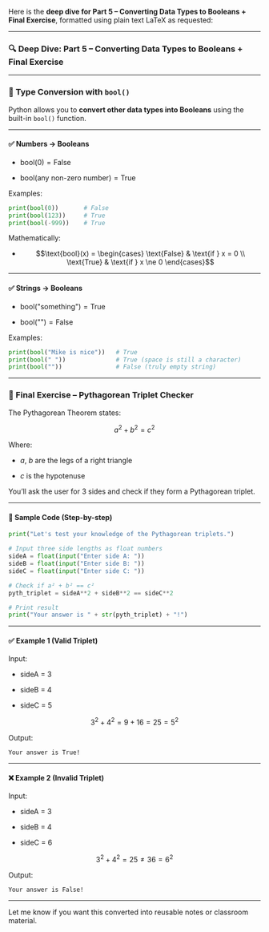 Here is the **deep dive for Part 5 – Converting Data Types to Booleans + Final Exercise**, formatted using plain text LaTeX as requested:

---

### 🔍 **Deep Dive: Part 5 – Converting Data Types to Booleans + Final Exercise**

---

### 🔄 Type Conversion with `bool()`

Python allows you to **convert other data types into Booleans** using the built-in `bool()` function.

---

#### ✅ Numbers → Booleans

- $\text{bool(0)} = \text{False}$
    
- $\text{bool(any non-zero number)} = \text{True}$
    

Examples:

```python
print(bool(0))       # False
print(bool(123))     # True
print(bool(-999))    # True
```

Mathematically:

- $$\text{bool}(x) = \begin{cases} \text{False} & \text{if } x = 0 \\ \text{True} & \text{if } x \ne 0 \end{cases}$$
    

---

#### ✅ Strings → Booleans

- $\text{bool("something")} = \text{True}$
    
- $\text{bool("")} = \text{False}$
    

Examples:

```python
print(bool("Mike is nice"))   # True
print(bool(" "))              # True (space is still a character)
print(bool(""))               # False (truly empty string)
```

---

### 🧪 Final Exercise – Pythagorean Triplet Checker

The Pythagorean Theorem states:

$$a^2 + b^2 = c^2$$

Where:

- $a$, $b$ are the legs of a right triangle
    
- $c$ is the hypotenuse
    

You’ll ask the user for 3 sides and check if they form a Pythagorean triplet.

---

#### 🧾 Sample Code (Step-by-step)

```python
print("Let's test your knowledge of the Pythagorean triplets.")

# Input three side lengths as float numbers
sideA = float(input("Enter side A: "))
sideB = float(input("Enter side B: "))
sideC = float(input("Enter side C: "))

# Check if a² + b² == c²
pyth_triplet = sideA**2 + sideB**2 == sideC**2

# Print result
print("Your answer is " + str(pyth_triplet) + "!")
```

---

#### ✅ Example 1 (Valid Triplet)

Input:

- sideA = 3
    
- sideB = 4
    
- sideC = 5
    

$$3^2 + 4^2 = 9 + 16 = 25 = 5^2$$

Output:

```text
Your answer is True!
```

---

#### ❌ Example 2 (Invalid Triplet)

Input:

- sideA = 3
    
- sideB = 4
    
- sideC = 6
    

$$3^2 + 4^2 = 25 \ne 36 = 6^2$$

Output:

```text
Your answer is False!
```

---

Let me know if you want this converted into reusable notes or classroom material.